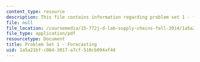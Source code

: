 ```yaml
---
content_type: resource
description: This file contains information regarding problem set 1 - forecasting.
file: null
file_location: /coursemedia/15-772j-d-lab-supply-chains-fall-2014/1a5a21bfc0643017a7cf510cb094af4d_MIT15_772JF14_ProblemSet1.pdf
file_type: application/pdf
resourcetype: Document
title: Problem Set 1 - Forecasting
uid: 1a5a21bf-c064-3017-a7cf-510cb094af4d
---
```


